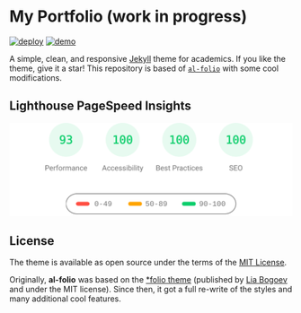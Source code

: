 # My Portfolio (work in progress)

[![deploy](https://github.com/Siddhant-Ray/Siddhant-Ray.github.io/actions/workflows/deploy.yml/badge.svg)](https://github.com/Siddhant-Ray/Siddhant-Ray.github.io/actions/workflows/deploy.yml)
[![demo](https://img.shields.io/badge/theme-demo-brightgreen.svg)](https://siddhant-ray.github.io/)

A simple, clean, and responsive [Jekyll](https://jekyllrb.com/) theme for academics.
If you like the theme, give it a star! This repository is based of [`al-folio`](https://github.com/alshedivat/al-folio) with some cool modifications.

## Lighthouse PageSpeed Insights

[![Google PageSpeeg](https://raw.githubusercontent.com/alshedivat/al-folio/master/assets/img/pagespeed.svg)](https://pagespeed.web.dev/report?url=https%3A%2F%2Falshedivat.github.io%2Fal-folio%2F&form_factor=desktop)

## License

The theme is available as open source under the terms of the [MIT License](https://github.com/alshedivat/al-folio/blob/master/LICENSE).

Originally, **al-folio** was based on the [\*folio theme](https://github.com/bogoli/-folio) (published by [Lia Bogoev](https://liabogoev.com) and under the MIT license).
Since then, it got a full re-write of the styles and many additional cool features.
